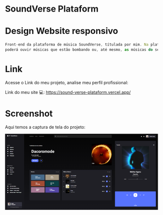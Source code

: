 # SoundVerse Plataform

<h1> Design Website responsivo </h1>

```js
Front-end da plataforma de música SoundVerse, títulada por mim. Na plataforma o usuário
poderá ouvir músicas que estão bombando ou, até mesmo, as músicas do seu agrado. 
```

# Link
Acesse o Link do meu projeto, analise meu perfil profissional:

Link do meu site 💻: https://sound-verse-plataform.vercel.app/

# Screenshot
Aqui temos a captura de tela do projeto:

![screenshot](print.png)